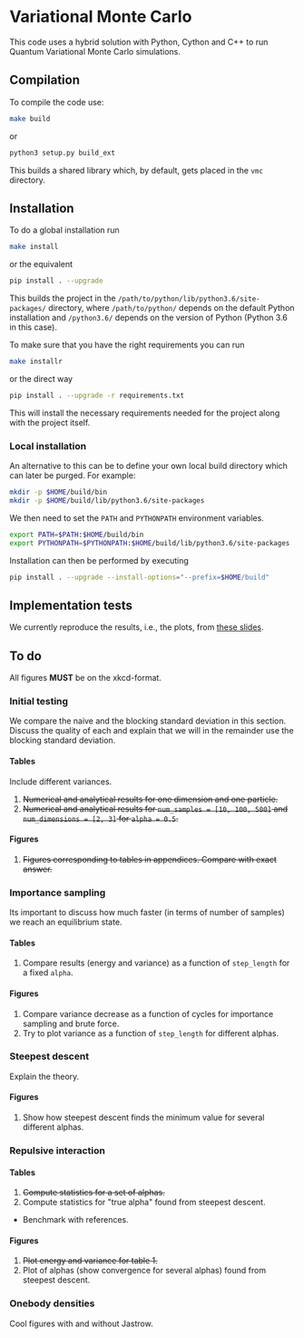 # Variational Monte Carlo

This code uses a hybrid solution with Python, Cython and C++ to run Quantum
Variational Monte Carlo simulations.

## Compilation

To compile the code use:

```bash
make build
```

or

```bash
python3 setup.py build_ext
```

This builds a shared library which, by default, gets placed in the `vmc`
directory.

## Installation
To do a global installation run

```bash
make install
```

or the equivalent

```bash
pip install . --upgrade
```

This builds the project in the `/path/to/python/lib/python3.6/site-packages/`
directory, where `/path/to/python/` depends on the default Python installation
and `/python3.6/` depends on the version of Python (Python 3.6 in this case).

To make sure that you have the right requirements you can run

```bash
make installr
```

or the direct way

```bash
pip install . --upgrade -r requirements.txt
```

This will install the necessary requirements needed for the project along with the project itself.

### Local installation
An alternative to this can be to define your own local build directory which can
later be purged. For example:

```bash
mkdir -p $HOME/build/bin
mkdir -p $HOME/build/lib/python3.6/site-packages
```

We then need to set the `PATH` and `PYTHONPATH` environment variables.

```bash
export PATH=$PATH:$HOME/build/bin
export PYTHONPATH=$PYTHONPATH:$HOME/build/lib/python3.6/site-packages
```

Installation can then be performed by executing

```bash
pip install . --upgrade --install-options="--prefix=$HOME/build"
```

## Implementation tests
We currently reproduce the results, i.e., the plots, from [these slides](https://www.acsu.buffalo.edu/~phygons/cp2/topic5/topic5-lec1.pdf).

## To do

All figures __MUST__ be on the xkcd-format.

### Initial testing
We compare the naive and the blocking standard deviation in this section.
Discuss the quality of each and explain that we will in the remainder use the blocking standard deviation.

#### Tables
Include different variances.

1. ~~Numerical and analytical results for one dimension and one particle.~~
2. ~~Numerical and analytical results for `num_samples = [10, 100, 500]` and `num_dimensions = [2, 3]` for `alpha = 0.5`.~~

#### Figures

1. ~~Figures corresponding to tables in appendices. Compare with exact answer.~~

### Importance sampling
Its important to discuss how much faster (in terms of number of samples) we reach an equilibrium state.

#### Tables
1. Compare results (energy and variance) as a function of `step_length` for a fixed `alpha`.

#### Figures
1. Compare variance decrease as a function of cycles for importance sampling and brute force.
2. Try to plot variance as a function of `step_length` for different alphas.

### Steepest descent
Explain the theory.

#### Figures
1. Show how steepest descent finds the minimum value for several different alphas.

### Repulsive interaction

#### Tables
1. ~~Compute statistics for a set of alphas.~~
2. Compute statistics for "true alpha" found from steepest descent.
  - Benchmark with references.

#### Figures
1. ~~Plot energy and variance for table 1.~~
2. Plot of alphas (show convergence for several alphas) found from steepest descent.

### Onebody densities
Cool figures with and without Jastrow.
